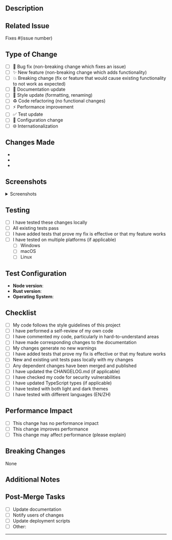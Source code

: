 ## Description
<!-- Provide a brief description of the changes in this PR -->

## Related Issue
<!-- Link to the issue this PR addresses, if applicable -->
Fixes #(issue number)

## Type of Change
<!-- Mark the relevant option with an "x" -->
- [ ] 🐛 Bug fix (non-breaking change which fixes an issue)
- [ ] ✨ New feature (non-breaking change which adds functionality)
- [ ] 💥 Breaking change (fix or feature that would cause existing functionality to not work as expected)
- [ ] 📝 Documentation update
- [ ] 🎨 Style update (formatting, renaming)
- [ ] ♻️ Code refactoring (no functional changes)
- [ ] ⚡ Performance improvement
- [ ] ✅ Test update
- [ ] 🔧 Configuration change
- [ ] 🌐 Internationalization

## Changes Made
<!-- List the specific changes made in this PR -->
- 
- 
- 

## Screenshots
<!-- If applicable, add screenshots to help explain your changes -->
<details>
<summary>Screenshots</summary>

<!-- Add screenshots here -->

</details>

## Testing
<!-- Describe the tests you ran to verify your changes -->
- [ ] I have tested these changes locally
- [ ] All existing tests pass
- [ ] I have added tests that prove my fix is effective or that my feature works
- [ ] I have tested on multiple platforms (if applicable)
  - [ ] Windows
  - [ ] macOS
  - [ ] Linux

## Test Configuration
- **Node version**: 
- **Rust version**: 
- **Operating System**: 

## Checklist
<!-- Mark completed items with an "x" -->
- [ ] My code follows the style guidelines of this project
- [ ] I have performed a self-review of my own code
- [ ] I have commented my code, particularly in hard-to-understand areas
- [ ] I have made corresponding changes to the documentation
- [ ] My changes generate no new warnings
- [ ] I have added tests that prove my fix is effective or that my feature works
- [ ] New and existing unit tests pass locally with my changes
- [ ] Any dependent changes have been merged and published
- [ ] I have updated the CHANGELOG.md (if applicable)
- [ ] I have checked my code for security vulnerabilities
- [ ] I have updated TypeScript types (if applicable)
- [ ] I have tested with both light and dark themes
- [ ] I have tested with different languages (EN/ZH)

## Performance Impact
<!-- Describe any performance implications of your changes -->
- [ ] This change has no performance impact
- [ ] This change improves performance
- [ ] This change may affect performance (please explain)

## Breaking Changes
<!-- List any breaking changes and migration instructions -->
None

## Additional Notes
<!-- Add any additional notes or context about the PR here -->

## Post-Merge Tasks
<!-- List any tasks that need to be done after merging -->
- [ ] Update documentation
- [ ] Notify users of changes
- [ ] Update deployment scripts
- [ ] Other: 

---
<!-- Thank you for contributing to Postium Mail! 🎉 -->